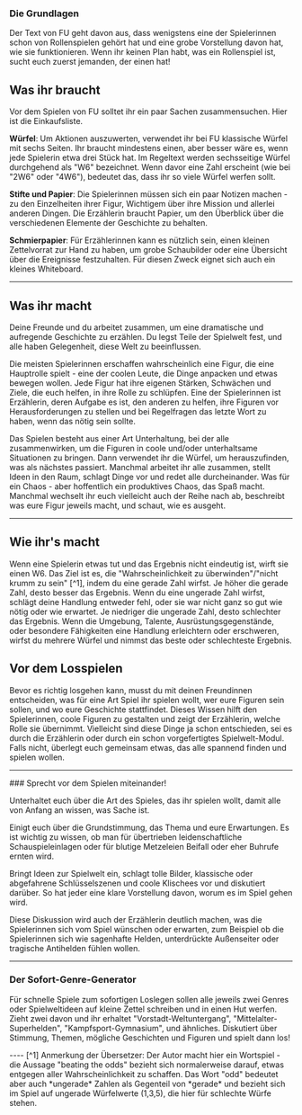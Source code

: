 ### Die Grundlagen

Der Text von FU geht davon aus, dass wenigstens eine der Spielerinnen schon von Rollenspielen gehört hat und eine grobe Vorstellung davon hat, wie sie funktionieren. Wenn ihr keinen Plan habt, was ein Rollenspiel ist, sucht euch zuerst jemanden, der einen hat!

<!-- FU is written with the assumption that at least one player is familiar with roleplaying games and has a vague idea of how they work. If you don’t have a clue what an RpG is, then start by  nding someone who does!

FU est écrit avec comme prérequis qu'au moins un des joueurs est au courant de ce qu'est le jeu de rôle et a au moins une vague idée de comment il fonctionne. Si vous n'avez aucune idée de ce qu'est un JdR, foncez trouver quelqu'un qui connaît. -->

## Was ihr braucht
Vor dem Spielen von FU solltet ihr ein paar Sachen zusammensuchen. Hier ist die Einkaufsliste.

**Würfel**: Um Aktionen auszuwerten, verwendet ihr bei FU klassische Würfel mit sechs Seiten. Ihr braucht mindestens einen, aber besser wäre es, wenn jede Spielerin etwa drei Stück hat. Im Regeltext werden sechsseitige Würfel durchgehend als "W6" bezeichnet. Wenn davor eine Zahl erscheint (wie bei "2W6" oder "4W6"), bedeutet das, dass ihr so viele Würfel werfen sollt.

**Stifte und Papier**: Die Spielerinnen müssen sich ein paar Notizen machen - zu den Einzelheiten ihrer Figur, Wichtigem über ihre Mission und allerlei anderen Dingen. Die Erzählerin braucht Papier, um den Überblick über die verschiedenen Elemente der Geschichte zu behalten.

**Schmierpapier**: Für Erzählerinnen kann es nützlich sein, einen kleinen Zettelvorrat zur Hand zu haben, um grobe Schaubilder oder eine Übersicht über die Ereignisse festzuhalten. Für diesen Zweck eignet sich auch ein kleines Whiteboard.

<!-- ## What you need
To play FU you will need to gather a few things.
Here is your shopping list;
Dice: Standard six-sided dice are used to resolve
action in FU.
You will need at least one, but it would be better if players had about three each. Six sided dice are referred to throughout the rules as d6. If a number appears in front (such as 2d6 or 4d6) this indicates you should roll that many dice.
Pencil and Paper: players will need to record the details of their character, important notes about their mission, and all kinds of other things.  e Narrator will also need paper for keeping track of di erent ele- ments of the story.

Scrap Paper: Narrators will  nd it useful to keep a supply of paper handy, in order to draw rough dia- grams, or keep track of the events of a story. A small white board is also handy for such purposes.


## Vous aurez besoin de...

Pour jouer à FU vous aurez besoin d'un peu de matériel. Voici votre liste de courses :

**Dés** : Des dés classiques à six faces sont utilisés pour résoudre les actions à FU. Il vous en faudra au moins un, mais il serait mieux que chaque joueur en ait environ trois. On fera souvent référence aux dés à six faces en utilisant le terme d6. Si un chiffre apparaît devant ce terme, (comme 2d6 ou 4d6), celui-ci indique le nombre de dés à lancer.

**Crayons et papier** : Les joueurs devront noter les informations sur leurs personnages, prendre des notes à propos de leur mission, et toutes ces sortes de choses. Le Narrateur aura également besoin de prendre en note les différents éléments de son histoire.

**Papier brouillon** : Les Narrateurs pourront trouver utile d'avoir une réserve de feuilles de papier supplémentaire pour dessiner des plans ou des diagrammes, ou de garder une trace des événements de l'histoire. Un petit tableau blanc est également pratique pour ce genre de choses. -->
---
## Was ihr macht
Deine Freunde und du arbeitet zusammen, um eine dramatische und aufregende Geschichte zu erzählen. Du legst Teile der Spielwelt fest, und alle haben Gelegenheit, diese Welt zu beeinflussen.

Die meisten Spielerinnen erschaffen wahrscheinlich eine Figur, die eine Hauptrolle spielt - eine der coolen Leute, die Dinge anpacken und etwas bewegen wollen. Jede Figur hat ihre eigenen Stärken, Schwächen und Ziele, die euch helfen, in ihre Rolle zu schlüpfen. Eine der Spielerinnen ist Erzählerin, deren Aufgabe es ist, den anderen zu helfen, ihre Figuren vor Herausforderungen zu stellen und bei Regelfragen das letzte Wort zu haben, wenn das nötig sein sollte.

Das Spielen besteht aus einer Art Unterhaltung, bei der alle zusammenwirken, um die Figuren in coole und/oder unterhaltsame Situationen zu bringen. Dann verwendet ihr die Würfel, um herauszufinden, was als nächstes passiert. Manchmal arbeitet ihr alle zusammen, stellt Ideen in den Raum, schlagt Dinge vor und redet alle durcheinander. Was für ein Chaos - aber hoffentlich ein produktives Chaos, das Spaß macht. Manchmal wechselt ihr euch vielleicht auch der Reihe nach ab, beschreibt was eure Figur jeweils macht, und schaut, wie es ausgeht.

<!--
## What you do
 You and your friends are going to work together to
tell a dramatic, exciting story. You will establish parts of the setting, and everyone will have a chance to in-  uence that world. most of the players will create a character who is going to be a major protagonist, one of the cool guys that gets things done. each character has their own strengths, weaknesses and goals that will help you roleplay them. one player will be the Nar- rator, who helps everyone along, presents challenges
for the characters to overcome and adjudicate the rules when needed.
play is a kind of conversation, where everyone works together to put the characters in cool and/or entertaining situations.  en you will use the dice to help work out what happens next. Sometimes you will all be working together, throwing ideas around, suggesting things and talking over the top of each other. It is chaos, but hopefully productive, fun chaos. At other times you are going to take it in turns to describe what your character is doing, and seeing how that turns out.

## Ce que vous ferez

Vous et vos amis allez devoir travailler ensemble à la narration d'une histoire à péripéties. Vous devrez concevoir des éléments de l'univers initial, et tout le monde aura sa chance pour poser son empreinte sur ce monde. La plupart des joueurs créeront un personnage qui fera partie des principaux protagonistes, ceux qui doivent "faire le taf". Chaque personnage a ses forces, ses faiblesses ou ses motivations qui vous aideront à incarner ce rôle. Un joueur sera le Narrateur, qui gère l'ensemble, présente les défis à surmonter pour les personnages, et applique les règles si nécessaire. Le jeu est une sorte de conversation, dans laquelle tout le monde participe pour mettre les personnages dans des situations sympathiques ou amusantes. Ensuite, il faudra utiliser les dés pour savoir ce qui les attend. Parfois vous devrez travailler ensemble, lançant des idées à la ronde, suggérant et surenchérissant à qui mieux-mieux. C'est le chaos, mais avec de la chance, un chaos productif, et amusant. À d'autres moments vous devrez vous exprimer chacun votre tour pour décrire ce que fait votre personnage et constater le résultat de ses actes.-->

---
## Wie ihr's macht
Wenn eine Spielerin etwas tut und das Ergebnis nicht eindeutig ist, wirft sie einen W6. Das Ziel ist es, die "Wahrscheinlichkeit zu überwinden"/"nicht krumm zu sein" [^1], indem du eine gerade Zahl wirfst. Je höher die gerade Zahl, desto besser das Ergebnis. Wenn du eine ungerade Zahl wirfst, schlägt deine Handlung entweder fehl, oder sie war nicht ganz so gut wie nötig oder wie erwartet. Je niedriger die ungerade Zahl, desto schlechter das Ergebnis. Wenn die Umgebung, Talente, Ausrüstungsgegenstände, oder besondere Fähigkeiten eine Handlung erleichtern oder erschweren, wirfst du mehrere Würfel und nimmst das beste oder schlechteste Ergebnis.

<!--## How you do it
To resolve any action where the outcome is not
clear, roll a d6. Your objective is to ‘beat the odds’ by rolling an even number.  e higher the even number, the better the result. If you roll an odd number, the action either failed, or wasn’t quite as good as needed or expected.  e lower the odd number, the worse the result. When the environment, skills, equipment or abilities make an action easier or harder you will get to roll multiple dice and keep the best or worst result.

## Comment le ferez-vous ?

Pour résoudre une action dont l'issue est incertaine, lancez un d6. Votre but est de "ne pas faire d'impair"[^1] en réussissant un résultat pair. Plus le chiffre pair sera haut, meilleur sera le résultat. Si vous avez un score impair, l'action échouera, ou ne sera pas aussi positive que voulue ou attendue. Plus le nombre impair sera faible, plus le résultat sera mauvais. En fonction de l'environnement, de vos talents, de votre équipement ou de vos habilités, une action pourra être plus facile ou plus difficile, et vous devrez lancer plusieurs dés pour ne conserver que le meilleur ou le pire résultat.
-->

## Vor dem Losspielen
Bevor es richtig losgehen kann, musst du mit deinen Freundinnen entscheiden, was für eine Art Spiel ihr spielen wollt, wer eure Figuren sein sollen, und wo eure Geschichte stattfindet. Dieses Wissen hilft den Spielerinnen, coole Figuren zu gestalten und zeigt der Erzählerin, welche Rolle sie übernimmt.
Vielleicht sind diese Dinge ja schon entschieden, sei es durch die Erzählerin oder durch ein schon vorgefertigtes Spielwelt-Modul. Falls nicht, überlegt euch gemeinsam etwas, das alle spannend finden und spielen wollen.

<!--## Before play
Before anything else, you and your friends must
decide what type of game you want to play, who the characters are going to be, and where your story takes place. Knowing this will help players create cool char- acters, and direct the Narrator in the role they will take.
 ese decisions might already be made, either by the Narrator, or a pre-made setting module. If not, work together to come up with something everyone is excited to play.
## Avant de jouer

Avant tout, vous et vos amis devrez vous accorder sur le type de jeu auquel vous voulez jouer, qui seront vos personnages, et dans quel univers prendra place l'histoire. En sachant cela, vous aiderez les joueurs à créer des personnages plaisants, et cela donnera des indications au Narrateur sur le rôle qu'ils endosseront. Ces décisions ont peut-être déjà été prises, soit par le Narrateur, soit par l'intermédiaire d'un module déjà écrit. Si ce n'est pas le cas, oeuvrez ensemble pour construire un univers dans lequel tout le monde aura envie de jouer.-->

-----
<div class="sidebar">
### Sprecht vor dem Spielen miteinander!

Unterhaltet euch über die Art des Spieles, das ihr spielen wollt, damit alle von Anfang an wissen, was Sache ist.

Einigt euch über die Grundstimmung, das Thema und eure Erwartungen. Es ist wichtig zu wissen, ob man für übertrieben leidenschaftliche Schauspieleinlagen oder für blutige Metzeleien Beifall oder eher Buhrufe ernten wird.  

Bringt Ideen zur Spielwelt ein, schlagt tolle Bilder, klassische oder abgefahrene Schlüsselszenen und coole Klischees vor und diskutiert darüber. So hat jeder eine klare Vorstellung davon, worum es im Spiel gehen wird.  

Diese Diskussion wird auch der Erzählerin deutlich machen, was die Spielerinnen sich vom Spiel wünschen oder erwarten, zum Beispiel ob die Spielerinnen sich wie sagenhafte Helden, unterdrückte Außenseiter oder tragische Antihelden fühlen wollen.

<!--### Talk before play!
Have a conversation about the type of game you will play, so everyone starts in the same “space”. Establish tone, theme and/or expectations. It is important to know whether you will be cheered or jeered for outrageous over- acting, or bloody acts of violence.
Throw around ideas on setting, im- agery, set-pieces, cool clichés and funky
scenes.  This way everyone gets a clear picture of what the game is going to be about.
 is discussion will also clue the Narrator in on what players want (or need) out of the game. It establishes whether players want to feel like epic heroes, down-trodden underdogs, or tragic anti-heroes.

### Discutez avant de jouer !

Conversez au sujet du type de jeu auquel vous jouerez, afin que tout le monde parte sur les mêmes bases. Définissez un ton, un thème et/ou des attentes. Il est important de comprendre qui sera félicité ou honni pour une réaction exagérée, ou des actes de violence gratuite. Lancez des idées à propos du décor, des images, des scènes classiques et enthousiasmantes ou des beaux clichés. De cette façon, tout le monde a une idée claire de ce à quoi le jeu peut ressembler.

Cette discussion peut amener des éléments au Narrateur sur ce que veulent les joueurs (ou leurs besoins) en termes de jeu. Il saura si les joueurs veulent ressentir le souffle de l'épopée, vivre en opprimés ou être de tragiques anti-héros.-->

-----
### Der Sofort-Genre-Generator

Für schnelle Spiele zum sofortigen Loslegen sollen alle jeweils zwei Genres oder Spielweltideen auf kleine Zettel schreiben und in einen Hut werfen. Zieht zwei davon und ihr erhaltet "Vorstadt-Weltuntergang", "Mittelalter-Superhelden", "Kampfsport-Gymnasium", und ähnliches. Diskutiert über Stimmung, Themen, mögliche Geschichten und Figuren und spielt dann los!

<!--
### The Insta-Genre-Generator
For quick pick-up games, get every- one to write two genres or settings on bits of paper. Stick them all in a hat and pick out two. Now you have “Apocalypse Suburbia”, “Medieval Super-heroes”, “Kung-Fu High School” or whatever, have a discussion about tone, theme, possible plots and characters. Now play!


### Le Générateur Insta-Genre

Pour des aventures en mode rapide, faites écrire à tout le monde deux genres ou décors sur des bouts de papier. Mettez-les dans un chapeau et tirez-en deux au sort. Vous obtiendrez : "Apocalypse Suburbaine", "Super-héros Médiéval", "Université des Arts Martiaux", etc. Discutez du ton que vous voulez lui donner, des intrigues possibles et des personnages. Vous êtes prêts à jouer !
-->
</div>
----
[^1] Anmerkung der Übersetzer: Der Autor macht hier ein Wortspiel - die Aussage "beating the odds" bezieht sich normalerweise darauf, etwas entgegen aller Wahrscheinlichkeit zu schaffen. Das Wort "odd" bedeutet aber auch *ungerade* Zahlen als Gegenteil von *gerade* und bezieht sich im Spiel auf ungerade Würfelwerte (1,3,5), die hier für schlechte Würfe stehen.
